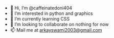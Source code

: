 - 👋 Hi, I’m @caffeinatedoni404
- 👀 I’m interested in python and graphics
- 🌱 I’m currently learning CSS
- 💞️ I’m looking to collaborate on nothing for now 
- 📫 Mail me at arkayswami2003@gmail.com

<!---
caffeinatedoni404/caffeinatedoni404 is a ✨ special ✨ repository because its `README.md` (this file) appears on your GitHub profile.
You can click the Preview link to take a look at your changes.
--->
